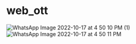 # web_ott

![WhatsApp Image 2022-10-17 at 4 50 10 PM (1)](https://user-images.githubusercontent.com/111416514/196165140-884a2ded-7660-45c5-a3a0-40097a0d78c6.jpeg)
![WhatsApp Image 2022-10-17 at 4 50 11 PM](https://user-images.githubusercontent.com/111416514/196165144-872f7d36-c57d-4dcc-85f2-382ad0ea913f.jpeg)
